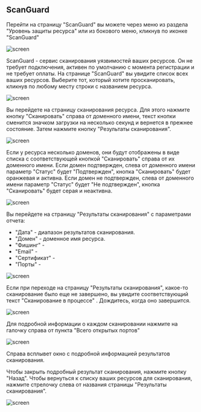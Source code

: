 ## **ScanGuard**
Перейти на страницу "ScanGuard" вы можете через меню из раздела "Уровень защиты ресурса" или из бокового меню, кликнув по иконке "ScanGuard"

![screen]()

ScanGuard - сервис сканирования уязвимостей ваших ресурсов. Он не требует подключения, активен по умолчанию с момента регистрации и не требует оплаты.
На странице "ScanGuard" вы увидите список всех ваших ресурсов. Выберите тот, который хотите просканировать, кликнув по любому месту строки с названием ресурса.

![screen]()

Вы перейдете на страницу сканирования ресурса. Для этого нажмите кнопку "Сканировать" справа от доменного имени, текст кнопки сменится значком загрузки на несколько секунд и вернется в прежнее состояние. Затем нажмите кнопку "Результаты сканирования".

![screen]()

Если у ресурса несколько доменов, они будут отображены в виде списка с соответствующей кнопкой "Сканировать" справа от их доменного имени.
Если домен подтвержден, слева от доменного имени параметр "Статус" будет "Подтвержден", кнопка "Сканировать" будет оранжевая и активна.
Если домен не подтвержден, слева от доменного имени параметр "Статус" будет "Не подтвержден", кнопка "Сканировать" будет серая и неактивна.

![screen]()

Вы перейдете на страницу "Результаты сканирования" с параметрами отчета:

- "Дата" - диапазон результатов сканирования.
- "Домен" - доменное имя ресурса.
- "Фишинг" - 
- "Email" - 
- "Сертификат" - 
- "Порты" - 

![screen]()

Если при переходе на страницу "Результаты сканирования", какое-то сканирование было еще не завершено, вы увидите соответствующий текст "Сканирование в процессе" . Дождитесь, когда оно завершится.

![screen]()

Для подробной информации о каждом сканировании нажмите на галочку справа от пункта "Всего открытых портов" 

![screen]()

Справа всплывет окно с подробной информацией результатов сканирования.

Чтобы закрыть подробный результат сканирования, нажмите кнопку "Назад". Чтобы вернуться к списку ваших ресурсов для сканирования, нажмите стрелочку слева от названия страницы "Результаты сканирования".

![screen]()